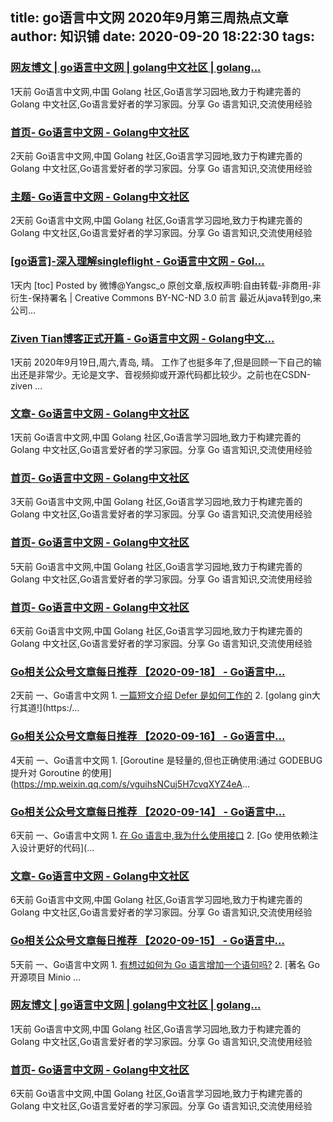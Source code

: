 
title: go语言中文网 2020年9月第三周热点文章
author: 知识铺
date: 2020-09-20 18:22:30
tags: 
---
  
### [网友博文 | go语言中文网 | golang中文社区 | golang...](https://zshipu.com/t?url=https://studygolang.com/articles)

 1天前 Go语言中文网,中国 Golang 社区,Go语言学习园地,致力于构建完善的 Golang 中文社区,Go语言爱好者的学习家园。分享 Go 语言知识,交流使用经验

### [首页- Go语言中文网 - Golang中文社区](https://zshipu.com/t?url=https://studygolang.com/?tab=all)

 2天前 Go语言中文网,中国 Golang 社区,Go语言学习园地,致力于构建完善的 Golang 中文社区,Go语言爱好者的学习家园。分享 Go 语言知识,交流使用经验

### [主题- Go语言中文网 - Golang中文社区](https://zshipu.com/t?url=https://studygolang.com/topics)

 2天前 Go语言中文网,中国 Golang 社区,Go语言学习园地,致力于构建完善的 Golang 中文社区,Go语言爱好者的学习家园。分享 Go 语言知识,交流使用经验

### [[go语言]-深入理解singleflight - Go语言中文网 - Gol...](https://zshipu.com/t?url=https://studygolang.com/articles/30790)

 1天内 [toc] Posted by 微博@Yangsc_o 原创文章,版权声明:自由转载-非商用-非衍生-保持署名 | Creative Commons BY-NC-ND 3.0 前言 最近从java转到go,来公司...

### [Ziven Tian博客正式开篇 - Go语言中文网 - Golang中文...](https://zshipu.com/t?url=https://studygolang.com/articles/30770)

 1天前 2020年9月19日,周六,青岛, 晴。 工作了也挺多年了,但是回顾一下自己的输出还是非常少。无论是文字、音视频抑或开源代码都比较少。之前也在CSDN-ziven ...

### [文章- Go语言中文网 - Golang中文社区](https://zshipu.com/t?url=https://studygolang.com/articles/27915)

 1天前 Go语言中文网,中国 Golang 社区,Go语言学习园地,致力于构建完善的 Golang 中文社区,Go语言爱好者的学习家园。分享 Go 语言知识,交流使用经验

### [首页- Go语言中文网 - Golang中文社区](https://zshipu.com/t?url=https://studygolang.com/?utm_source=hacpai.com)

 3天前 Go语言中文网,中国 Golang 社区,Go语言学习园地,致力于构建完善的 Golang 中文社区,Go语言爱好者的学习家园。分享 Go 语言知识,交流使用经验

### [首页- Go语言中文网 - Golang中文社区](https://zshipu.com/t?url=https://studygolang.com/?fr=blog)

 5天前 Go语言中文网,中国 Golang 社区,Go语言学习园地,致力于构建完善的 Golang 中文社区,Go语言爱好者的学习家园。分享 Go 语言知识,交流使用经验

### [首页- Go语言中文网 - Golang中文社区](https://zshipu.com/t?url=https://studygolang.com/?tab=recommend)

 6天前 Go语言中文网,中国 Golang 社区,Go语言学习园地,致力于构建完善的 Golang 中文社区,Go语言爱好者的学习家园。分享 Go 语言知识,交流使用经验

### [Go相关公众号文章每日推荐 【2020-09-18】 - Go语言中...](https://zshipu.com/t?url=https://studygolang.com/topics/12341)

 2天前 一、Go语言中文网 1\. [一篇短文介绍 Defer 是如何工作的](https://mp.weixin.qq.com/s/FCMvwDym6Qa6_DWKv1HlzA) 2\. [golang gin大行其道!](https:/...

### [Go相关公众号文章每日推荐 【2020-09-16】 - Go语言中...](https://zshipu.com/t?url=https://studygolang.com/topics/12331)

 4天前 一、Go语言中文网 1\. [Goroutine 是轻量的,但也正确使用:通过 GODEBUG 提升对 Goroutine 的使用](https://mp.weixin.qq.com/s/vguihsNCuj5H7cvqXYZ4eA...

### [Go相关公众号文章每日推荐 【2020-09-14】 - Go语言中...](https://zshipu.com/t?url=https://studygolang.com/topics/12311)

 6天前 一、Go语言中文网 1\. [在 Go 语言中,我为什么使用接口](https://mp.weixin.qq.com/s/AMgCzCG_096iaCdtOJIBBA) 2\. [Go 使用依赖注入设计更好的代码](...

### [文章- Go语言中文网 - Golang中文社区](https://zshipu.com/t?url=https://studygolang.com/articles/5004%22)

 6天前 Go语言中文网,中国 Golang 社区,Go语言学习园地,致力于构建完善的 Golang 中文社区,Go语言爱好者的学习家园。分享 Go 语言知识,交流使用经验

### [Go相关公众号文章每日推荐 【2020-09-15】 - Go语言中...](https://zshipu.com/t?url=https://studygolang.com/topics/12323)

 5天前 一、Go语言中文网 1\. [有想过如何为 Go 语言增加一个语句吗?](https://mp.weixin.qq.com/s/7J0CvKcUTuPCzzvOBxDKoA) 2\. [著名 Go 开源项目 Minio ...

### [网友博文 | go语言中文网 | golang中文社区 | golang...](https://zshipu.com/t?url=https://studygolang.com/articles)

 1天前 Go语言中文网,中国 Golang 社区,Go语言学习园地,致力于构建完善的 Golang 中文社区,Go语言爱好者的学习家园。分享 Go 语言知识,交流使用经验

### [首页- Go语言中文网 - Golang中文社区](https://zshipu.com/t?url=https://studygolang.com/?_t=1)

 6天前 Go语言中文网,中国 Golang 社区,Go语言学习园地,致力于构建完善的 Golang 中文社区,Go语言爱好者的学习家园。分享 Go 语言知识,交流使用经验
